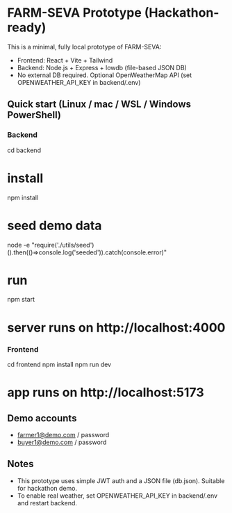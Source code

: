# FARM-SEVA Prototype (Hackathon-ready)

This is a minimal, fully local prototype of FARM-SEVA:
- Frontend: React + Vite + Tailwind
- Backend: Node.js + Express + lowdb (file-based JSON DB)
- No external DB required. Optional OpenWeatherMap API (set OPENWEATHER_API_KEY in backend/.env)

## Quick start (Linux / mac / WSL / Windows PowerShell)

### Backend
cd backend
# install
npm install
# seed demo data
node -e "require('./utils/seed')().then(()=>console.log('seeded')).catch(console.error)"
# run
npm start
# server runs on http://localhost:4000

### Frontend
cd frontend
npm install
npm run dev
# app runs on http://localhost:5173

## Demo accounts
- farmer1@demo.com / password
- buyer1@demo.com / password

## Notes
- This prototype uses simple JWT auth and a JSON file (db.json). Suitable for hackathon demo.
- To enable real weather, set OPENWEATHER_API_KEY in backend/.env and restart backend.
